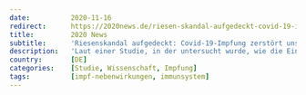 ```yaml
---
date:          2020-11-16
redirect:      https://2020news.de/riesen-skandal-aufgedeckt-covid-19-impfung-zerstoert-unser-immunsystem-nachhaltig/
title:         2020 News
subtitle:      'Riesenskandal aufgedeckt: Covid-19-Impfung zerstört unser Immunsystem nachhaltig'
description:   'Laut einer Studie, in der untersucht wurde, wie die Einwilligungserklärung für die Teilnahme an der COVID-19-Impfstoffstudie erteilt wird, werden die Freiwilligen in den Offenlegungsformularen nicht darüber informiert, dass der Impfstoff sie für eine schwerere Krankheit empfänglich machen könnte, wenn sie dem Virus ausgesetzt sind. von Dr. Joseph Mercola Die Studie Informed Consent Disclosure to Vaccine Trial […]'
country:       [DE]
categories:    [Studie, Wissenschaft, Impfung]
tags:          [impf-nebenwirkungen, immunsystem]
---
```

